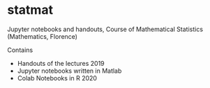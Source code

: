 # statmat 
Jupyter notebooks and handouts,   Course of Mathematical Statistics (Mathematics, Florence)

Contains
   
   - Handouts of the lectures 2019
   - Jupyter notebooks written in Matlab
   - Colab Notebooks in R 2020
   
   
   
